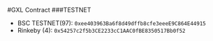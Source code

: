 #GXL Contract
###TESTNET

- BSC TESTNET(97): `0xee403963Ba6f8d49dffb8cfe3eeeE9C864E44915`
- Rinkeby (4): `0x54257c2f5b3CE2233cC1AAC0fBE8350517Bb0f52`
